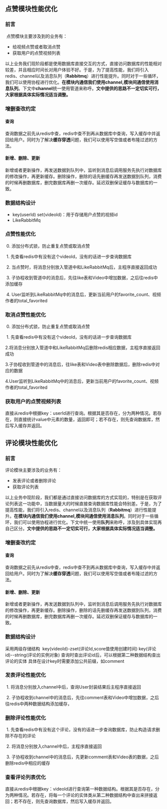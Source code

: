## 点赞模块性能优化

### 前言

​	点赞模块主要涉及到的业务有：

- 给视频点赞或者取消点赞
- 获取用户的点赞视频列表

​	以上业务我们现阶段都是使用数据库直接交互的方式，直接访问数据库的性能相对较差，并且相应时间长对用户体验不好。于是，为了提高性能，我们将引入redis、channel以及消息队列（**Rabbitmq**）进行性能提升。同时对于一些循环，我们可以使用协程进行优化。**在模块内通信我们使用channel,模块间通信使用消息队列**。下文中**channel**统一使用管道来称呼。**文中提供的思路不一定切实可行，大家根据具体实际情况适当调整。**

### 增删查改约定

#### 	查询

​	查询数据之前先从redis中查，redis中查不到再从数据库中查询，写入缓存中并返回给用户。同时为了解决**缓存穿透**问题，我们可以使用写空值或者布隆过滤的方法。

#### 	新增、删除、更新

​	新增或者更新操作，再发送数据到队列中，监听到消息后调用服务先执行对数据库的修改操作，再更新缓存。删除操作，删除的话先删缓存再发送数据到队列，消费的时候再删数据库，删完数据库再删一次缓存。延迟双删保证缓存与数据库的一致。

### 数据结构设计

- key(userId) set(videoId)：用于存储用户点赞的视频id
- LikeRabbitMq

### 点赞性能优化

​	0. 添加分布式锁，防止重复点赞或取消点赞

​	1. 先查看redis中有没有这个videoId，没有的话进一步查询数据库

​	2. 当点赞时，将消息分别放入管道中和LikeRabbitMq后，主程序直接返回成功

​	3. 子协程收到管道中的消息后，先往like表和Video中增加数据，之后往redis中添加缓存

​	4. User监听到LikeRabbitMq中的消息后，更新当前用户的favorite_count、视频作者的total_favorited

### 取消点赞性能优化

​	0. 添加分布式锁，防止重复点赞或取消点赞

​	1. 先查看redis中有没有这个videoId，没有的话进一步查询数据库

​	2.将消息分别放入管道中和LikeRabbitMq后删除redis相应数据，主程序直接返回成功

​	3.子协程收到管道中的消息后，往like表和Video表中删除数据后，删除redis中对应的数据

​	4.User监听到LikeRabbitMq中的消息后，更新当前用户的favorite_count、视频作者的total_favorited

### 获取用户的点赞视频列表

​	直接从redis中根据key：userId进行查询。根据其是否存在，分为两种情况。若存在，则直接统计value中元素的数量，返回即可；若不存在，则先查询数据库，然后写入缓存并返回。

## 评论模块性能优化

### 前言

评论模块主要涉及的业务有：

- 发表评论或者删除评论
- 获取评论列表

以上业务中现阶段，我们都是通过直接访问数据库的方式实现的，特别是在获取评论列表这一功能中，当数据量大的时候直接查询数据库性能会特别差。于是，为了提高性能，我们将引入redis、channel以及消息队列（**Rabbitmq**）进行性能提升。**在模块内通信我们使用channel,模块间通信使用消息队列**。同时对于一些循环，我们可以使用协程进行优化。下文中统一使用**队列**来称呼，涉及到具体实现再自己区分。**文中提供的思路不一定切实可行，大家根据具体实际情况适当调整。**

### 增删查改约定

#### 	查询

​	查询数据之前先从redis中查，redis中查不到再从数据库中查询，写入缓存中并返回给用户。同时为了解决**缓存穿透**问题，我们可以使用写空值或者布隆过滤的方法。

#### 	新增、删除、更新

​	新增或者更新操作，再发送数据到队列中，监听到消息后调用服务先执行对数据库的修改操作，再更新缓存。删除操作，删除的话先删缓存再发送数据到队列，消费的时候再删数据库，删完数据库再删一次缓存。延迟双删保证缓存与数据库的一致。

### 数据结构设计
  采用两级存储结构
​	key(videoId)-zset(评论Id,score值使用创建时间)
  key(评论id)--string(评论的实例对象)
  查询时查出评论id后，可以根据第二种数据结构查出评论的实体
  具体在设计key时需要添加公共前缀，如comment

### 发表评论性能优化
​	1. 将消息分别放入channel中后，查询User封装结果后主程序直接返回

​	2. 子协程收到channel中的消息后，先往comment表和Video中增加数据，之后往redis中两种数据结构添加缓存，

### 删除评论性能优化

​	1. 先查看redis中有没有这个评论，没有的话进一步查询数据库，防止构造请求删除不存在的评论

​	2. 将消息分别放入channel中后，主程序直接返回

​	3. 子协程收到channel中的消息后，先更新comment表和Video表的数据，之后删除redis中相应的缓存

### 查看评论列表优化

​	直接从redis中根据key：videoId进行查询第一种数据结构。根据其是否存在，分为两种情况。若存在，将每一个评论的实体类从第二种数据结构中查出来拼接返回；若不存在，则先查询数据库，然后写入缓存并返回。
